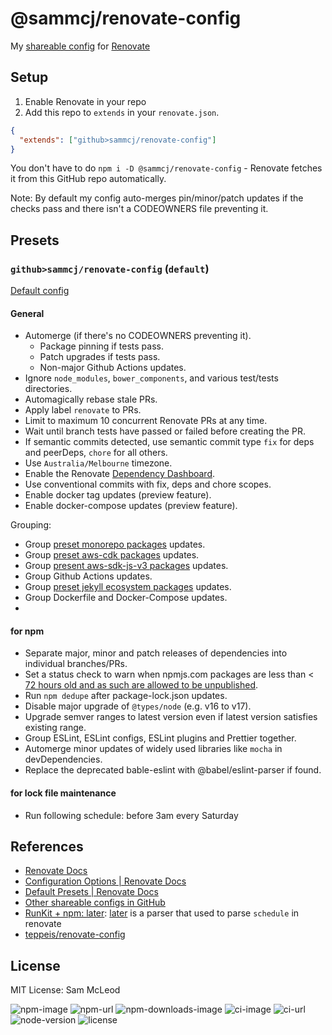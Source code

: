 # @sammcj/renovate-config

My [shareable config](https://renovatebot.com/docs/config-presets/) for [Renovate](https://renovatebot.com)

## Setup

1. Enable Renovate in your repo
2. Add this repo to `extends` in your `renovate.json`.

```json
{
  "extends": ["github>sammcj/renovate-config"]
}
```

You don't have to do `npm i -D @sammcj/renovate-config` - Renovate fetches it from this GitHub repo automatically.

Note: By default my config auto-merges pin/minor/patch updates if the checks pass and there isn't a CODEOWNERS file preventing it.

## Presets

### `github>sammcj/renovate-config` (`default`)

[Default config](default.json)

#### General

- Automerge (if there's no CODEOWNERS preventing it).
  - Package pinning if tests pass.
  - Patch upgrades if tests pass.
  - Non-major Github Actions updates.
- Ignore `node_modules`, `bower_components`, and various test/tests directories.
- Automagically rebase stale PRs.
- Apply label `renovate` to PRs.
- Limit to maximum 10 concurrent Renovate PRs at any time.
- Wait until branch tests have passed or failed before creating the PR.
- If semantic commits detected, use semantic commit type `fix` for deps and peerDeps, `chore` for all others.
- Use `Australia/Melbourne` timezone.
- Enable the Renovate [Dependency Dashboard](https://docs.renovatebot.com/key-concepts/dashboard/).
- Use conventional commits with fix, deps and chore scopes.
- Enable docker tag updates (preview feature).
- Enable docker-compose updates (preview feature).

Grouping:

- Group [preset monorepo packages](https://renovatebot.com/docs/presets-monorepo/) updates.
- Group [preset aws-cdk packages](https://renovatebot.com/docs/presets-group/#groupaws-cdkmonorepo) updates.
- Group [present aws-sdk-js-v3 packages](https://docs.renovatebot.com/presets-group/#groupaws-sdk-js-v3Monorepo) updates.
- Group Github Actions updates.
- Group [preset jekyll ecosystem packages](https://docs.renovatebot.com/presets-group/#groupjekyllecosystem) updates.
- Group Dockerfile and Docker-Compose updates.
-

#### for npm

- Separate major, minor and patch releases of dependencies into individual branches/PRs.
- Set a status check to warn when npmjs.com packages are less than < [72 hours old and as such are allowed to be unpublished](https://docs.npmjs.com/policies/unpublish).
- Run `npm dedupe` after package-lock.json updates.
- Disable major upgrade of `@types/node` (e.g. v16 to v17).
- Upgrade semver ranges to latest version even if latest version satisfies existing range.
- Group ESLint, ESLint configs, ESLint plugins and Prettier together.
- Automerge minor updates of widely used libraries like `mocha` in devDependencies.
- Replace the deprecated bable-eslint with @babel/eslint-parser if found.

#### for lock file maintenance

- Run following schedule: before 3am every Saturday

## References

- [Renovate Docs](https://renovatebot.com/docs/)
- [Configuration Options \| Renovate Docs](https://renovatebot.com/docs/configuration-options/)
- [Default Presets \| Renovate Docs](https://renovatebot.com/docs/presets-default/)
- [Other shareable configs in GitHub](https://github.com/search?o=desc&q=%22renovate-config%22&s=stars&type=Repositories&utf8=%E2%9C%93)
- [RunKit \+ npm: later](https://npm.runkit.com/later): [later](https://www.npmjs.com/package/later) is a parser that used to parse `schedule` in renovate
- [teppeis/renovate-config](https://github.com/teppeis/renovate-config)

## License

MIT License: Sam McLeod

![npm-image](https://img.shields.io/npm/v/@sammcj/renovate-config.svg)
![npm-url](https://npmjs.org/package/@sammcj/renovate-config)
![npm-downloads-image](https://img.shields.io/npm/@sammcj/renovate-config.svg)
![ci-image](https://github.com/sammcj/renovate-config/workflows/test-and-publish/badge.svg)
![ci-url](https://github.com/sammcj/renovate-config/actions?query=workflow%3Aci)
![node-version](https://img.shields.io/badge/Node.js%20support-v16,v18-brightgreen.svg)
![license](https://img.shields.io/npm/l/@sammcj/renovate-config.svg)
